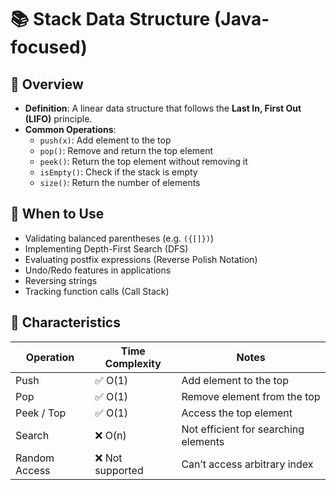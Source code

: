 # 📚 Stack Data Structure (Java-focused)

## 🔹 Overview
- **Definition**: A linear data structure that follows the **Last In, First Out (LIFO)** principle.
- **Common Operations**:
    - `push(x)`: Add element to the top
    - `pop()`: Remove and return the top element
    - `peek()`: Return the top element without removing it
    - `isEmpty()`: Check if the stack is empty
    - `size()`: Return the number of elements

## 🔹 When to Use
- Validating balanced parentheses (e.g. `({[]})`)
- Implementing Depth-First Search (DFS)
- Evaluating postfix expressions (Reverse Polish Notation)
- Undo/Redo features in applications
- Reversing strings
- Tracking function calls (Call Stack)

## 📌 Characteristics

| Operation        | Time Complexity | Notes |
|------------------|------------------|-------|
| Push             | ✅ O(1)           | Add element to the top |
| Pop              | ✅ O(1)           | Remove element from the top |
| Peek / Top       | ✅ O(1)           | Access the top element |
| Search           | ❌ O(n)           | Not efficient for searching elements |
| Random Access    | ❌ Not supported | Can’t access arbitrary index |